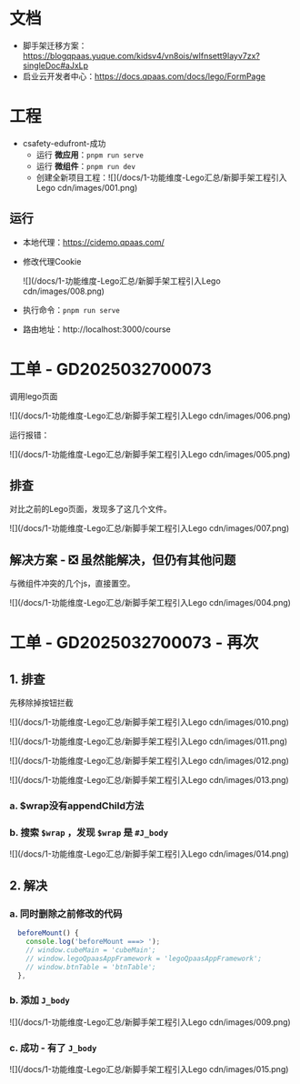 # 文档

* 脚手架迁移方案：https://blogqpaas.yuque.com/kidsv4/vn8ois/wlfnsett9layv7zx?singleDoc#aJxLp
* 启业云开发者中心：https://docs.qpaas.com/docs/lego/FormPage





# 工程

* csafety-edufront-成功
    * 运行 **微应用**：`pnpm run serve`
    * 运行 **微组件**：`pnpm run dev`
    * 创建全新项目工程：![](/docs/1-功能维度-Lego汇总/新脚手架工程引入Lego cdn/images/001.png)



## 运行

* 本地代理：https://cidemo.qpaas.com/

* 修改代理Cookie

    ![](/docs/1-功能维度-Lego汇总/新脚手架工程引入Lego cdn/images/008.png)

* 执行命令：`pnpm run serve`

* 路由地址：http://localhost:3000/course





# 工单 - GD2025032700073

调用lego页面

![](/docs/1-功能维度-Lego汇总/新脚手架工程引入Lego cdn/images/006.png)

运行报错：

![](/docs/1-功能维度-Lego汇总/新脚手架工程引入Lego cdn/images/005.png)



## 排查

对比之前的Lego页面，发现多了这几个文件。

![](/docs/1-功能维度-Lego汇总/新脚手架工程引入Lego cdn/images/007.png)



## 解决方案 - ❎ 虽然能解决，但仍有其他问题

与微组件冲突的几个js，直接置空。

![](/docs/1-功能维度-Lego汇总/新脚手架工程引入Lego cdn/images/004.png)



# 工单 - GD2025032700073 - 再次

## 1. 排查

先移除掉按钮拦截

![](/docs/1-功能维度-Lego汇总/新脚手架工程引入Lego cdn/images/010.png)



![](/docs/1-功能维度-Lego汇总/新脚手架工程引入Lego cdn/images/011.png)



![](/docs/1-功能维度-Lego汇总/新脚手架工程引入Lego cdn/images/012.png)



![](/docs/1-功能维度-Lego汇总/新脚手架工程引入Lego cdn/images/013.png)



### a. $wrap没有appendChild方法



### b. 搜索 `$wrap` ，发现 `$wrap` 是 `#J_body`

![](/docs/1-功能维度-Lego汇总/新脚手架工程引入Lego cdn/images/014.png)







## 2. 解决

### a. 同时删除之前修改的代码

```js
  beforeMount() {
    console.log('beforeMount ===> ');
    // window.cubeMain = 'cubeMain';
    // window.legoQpaasAppFramework = 'legoQpaasAppFramework';
    // window.btnTable = 'btnTable';
  },
```



### b. 添加 `J_body` 

![](/docs/1-功能维度-Lego汇总/新脚手架工程引入Lego cdn/images/009.png)



### c. 成功 - 有了 `J_body`

![](/docs/1-功能维度-Lego汇总/新脚手架工程引入Lego cdn/images/015.png)











